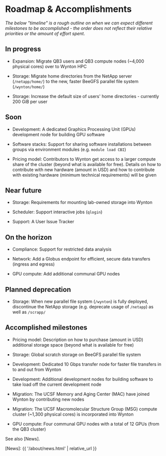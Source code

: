 # Roadmap & Accomplishments

_The below "timeline" is a rough outline on when we can expect different milestones to be accomplished - the order does not reflect their relative priorities or the amount of effort spent_.


## In progress

* Expansion: Migrate QB3 users and QB3 compute nodes (~4,000 physical cores) over to Wynton HPC

* Storage: Migrate home directories from the NetApp server (`/netapp/home/`) to the new, faster BeeGFS parallel file system (`/wynton/home/`)

* Storage: Increase the default size of users' home directories - currently 200 GiB per user


## Soon

* Development: A dedicated Graphics Processing Unit (GPUs) development node for building GPU software

* Software stacks: Support for sharing software installations between groups via environment modules (e.g. `module load CBI`)

* Pricing model: Contributors to Wynton get access to a larger compute share of the cluster (beyond what is available for free).  Details on how to contribute with new hardware (amount in USD) and how to contribute with existing hardware (minimum technical requirements) will be given


## Near future

* Storage: Requirements for mounting lab-owned storage into Wynton

* Scheduler: Support interactive jobs (`qlogin`)

* Support: A User Issue Tracker


## On the horizon

* Compliance: Support for restricted data analysis

* Network: Add a Globus endpoint for efficient, secure data transfers (ingress and egress)

* GPU compute: Add additional communal GPU nodes


## Planned deprecation

* Storage: When new parallel file system (`/wynton`) is fully deployed, discontinue the NetApp storage (e.g. deprecate usage of `/netapp`) as well as `/scrapp/`


## Accomplished milestones

* Pricing model: Description on how to purchase (amount in USD) additional storage space (beyond what is available for free)

* Storage: Global scratch storage on BeeGFS parallel file system

* Development: Dedicated 10 Gbps transfer node for faster file transfers in to and out from Wynton

* Development: Additional development nodes for building software to take load off the current development node

* Migration: The UCSF Memory and Aging Center (MAC) have joined Wynton by contributing new nodes

* Migration: The UCSF Macromolecular Structure Group (MSG) compute cluster (~1,300 physical cores) is incorporated into Wynton

* GPU compute: Four communal GPU nodes with a total of 12 GPUs (from the QB3 cluster)

See also [News].



[QB3]: https://salilab.org/qb3cluster/
[BeeGFS]: https://www.beegfs.io/
[Globus]: https://www.globus.org/
[News]: {{ '/about/news.html' | relative_url }}